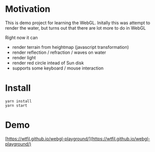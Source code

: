 # Motivation
This is demo project for learning the WebGL. Initally this was attempt to render the water, but turns out that there are lot more to do in WebGL

Right now it can
* render terrain from heightmap (javascript transformation)
* render reflection / refraction / waves on water
* render light
* render red circle intead of Sun disk
* supports some keyboard / mouse interaction

# Install

    yarn install
    yarn start
    
# Demo

[https://wtfil.github.io/webgl-playground/](https://wtfil.github.io/webgl-playground/)
